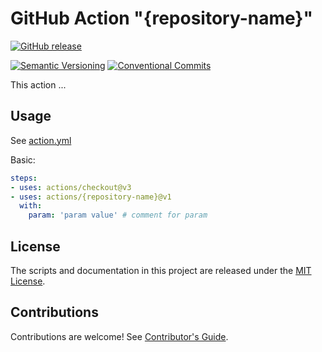 # GitHub Action "{repository-name}"

[![GitHub release](https://img.shields.io/github/v/release/{repository-owner}/{repository-name}.svg?sort=semver&logo=github)](https://github.com/{repository-owner}/{repository-name}/releases)

[![Semantic Versioning](https://img.shields.io/static/v1?label=Semantic%20Versioning&message=v2.0.0&color=green&logo=semver)](https://semver.org/lang/ru/spec/v2.0.0.html)
[![Conventional Commits](https://img.shields.io/badge/Conventional%20Commits-v1.0.0-yellow.svg?logo=git)](https://conventionalcommits.org)

This action ...

## Usage

See [action.yml](action.yml)

Basic:

```yaml
steps:
- uses: actions/checkout@v3
- uses: actions/{repository-name}@v1
  with:
    param: 'param value' # comment for param
```

## License

The scripts and documentation in this project are released under the [MIT License](LICENSE).

## Contributions

Contributions are welcome! See [Contributor's Guide](.github/CONTRIBUTING.md).
